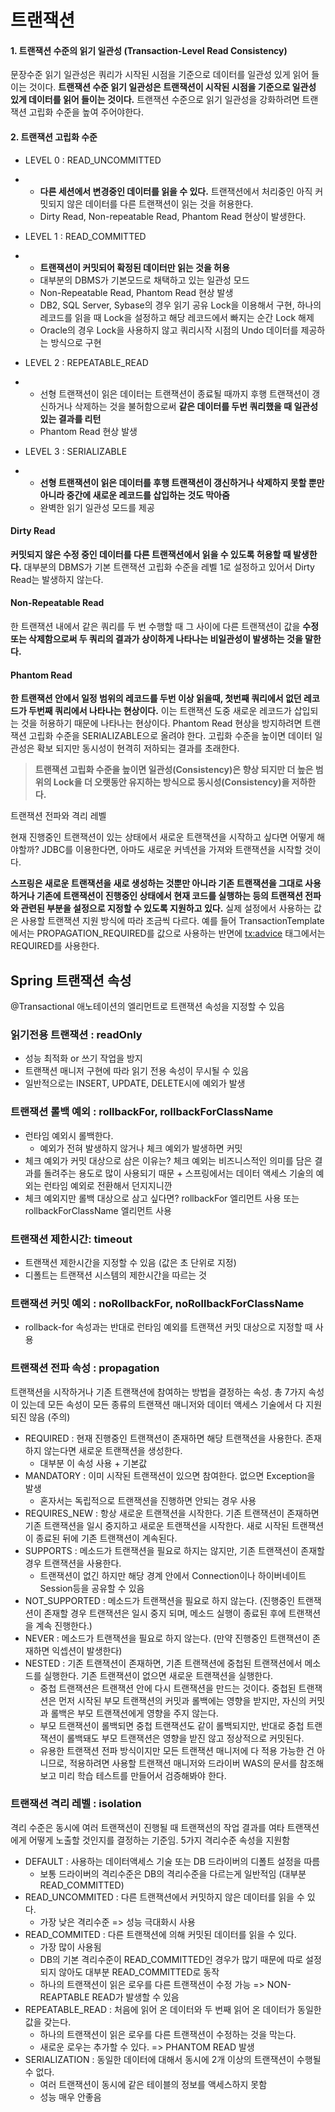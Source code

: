 # 트랜잭션

#### 1. 트랜잭션 수준의 읽기 일관성 (Transaction-Level Read Consistency)

문장수준 읽기 일관성은 쿼리가 시작된 시점을 기준으로 데이터를 일관성 있게 읽어 들이는 것이다. **트랜잭션 수준 읽기 일관성은 트랜잭션이 시작된 시점을 기준으로 일관성 있게 데이터를 읽어 들이는 것이다.** 트랜잭션 수준으로 읽기 일관성을 강화하려면 트랜잭션 고립화 수준을 높여 주어야한다.

#### 2. 트랜잭션 고립화 수준

- LEVEL 0 : READ_UNCOMMITTED 

- - **다른 세션에서 변경중인 데이터를 읽을 수 있다.** 트랜잭션에서 처리중인 아직 커밋되지 않은 데이터를 다른 트랜잭션이 읽는 것을 허용한다.
  - Dirty Read, Non-repeatable Read, Phantom Read 현상이 발생한다.

- LEVEL 1 : READ_COMMITTED

- - **트랜잭션이 커밋되어 확정된 데이터만 읽는 것을 허용**
  - 대부분의 DBMS가 기본모드로 채택하고 있는 일관성 모드
  - Non-Repeatable Read, Phantom Read 현상 발생
  - DB2, SQL Server, Sybase의 경우 읽기 공유 Lock을 이용해서 구현, 하나의 레코드를 읽을 때 Lock을 설정하고 해당 레코드에서 빠지는 순간 Lock 해제
  - Oracle의 경우 Lock을 사용하지 않고 쿼리시작 시점의 Undo 데이터를 제공하는 방식으로 구현

- LEVEL 2 : REPEATABLE_READ 

- - 선형 트랜잭션이 읽은 데이터는 트랜잭션이 종료될 때까지 후행 트랜잭션이 갱신하거나 삭제하는 것을 불허함으로써 **같은 데이터를 두번 쿼리했을 때 일관성 있는 결과를 리턴**
  - Phantom Read 현상 발생

- LEVEL 3 : SERIALIZABLE

- - **선형 트랜잭션이 읽은 데이터를 후행 트랜잭션이 갱신하거나 삭제하지 못할 뿐만 아니라 중간에 새로운 레코드를 삽입하는 것도 막아줌**
  - 완벽한 읽기 일관성 모드를 제공

#### Dirty Read

**커밋되지 않은 수정 중인 데이터를 다른 트랜잭션에서 읽을 수 있도록 허용할 때 발생한다.** 대부분의 DBMS가 기본 트랜잭션 고립화 수준을 레벨 1로 설정하고 있어서 Dirty Read는 발생하지 않는다. 

#### Non-Repeatable Read

한 트랜잭션 내에서 같은 쿼리를 두 번 수행할 때 그 사이에 다른 트랜잭션이 값을 **수정 또는 삭제함으로써 두 쿼리의 결과가 상이하게 나타나는 비일관성이 발생하는 것을 말한다.**

#### Phantom Read

**한 트랜잭션 안에서 일정 범위의 레코드를 두번 이상 읽을때, 첫번째 쿼리에서 없던 레코드가 두번째 쿼리에서 나타나는 현상이다.** 이는 트랜잭션 도중 새로운 레코드가 삽입되는 것을 허용하기 때문에 나타나는 현상이다. Phantom Read 현상을 방지하려면 트랜잭션 고립화 수준을 SERIALIZABLE으로 올려야 한다. 고립화 수준을 높이면 데이터 일관성은 확보 되지만 동시성이 현격히 저하되는 결과를 초래한다.

>  **트랜잭션 고립화 수준을 높이면 일관성(Consistency)은 향상 되지만 더 높은 범위의 Lock을 더 오랫동안 유지하는 방식으로 동시성(Consistency)을 저하한다.**

트랜잭션 전파와 격리 레벨

현재 진행중인 트랜잭션이 있는 상태에서 새로운 트랜잭션을 시작하고 싶다면 어떻게 해야할까? JDBC를 이용한다면, 아마도 새로운 커넥션을 가져와 트랜잭션을 시작할 것이다.

**스프링은 새로운 트랜잭션을 새로 생성하는 것뿐만 아니라 기존 트랜잭션을 그대로 사용하거나 기존에 트랜잭션이 진행중인 상태에서 현재 코드를 실행하는 등의 트랜잭션 전파와 관련된 부분을 설정으로 지정할 수 있도록 지원하고 있다.** 실제 설정에서 사용하는 값은 사용할 트랜잭션 지원 방식에 따라 조금씩 다르다. 예를 들어 TransactionTemplate에서는 PROPAGATION_REQUIRED를 값으로 사용하는 반면에 <tx:advice> 태그에서는 REQUIRED를 사용한다.

## Spring 트랜잭션 속성

@Transactional 애노테이션의 엘리먼트로 트랜잭션 속성을 지정할 수 있음

### 읽기전용 트랜잭션 : readOnly

* 성능 최적화 or 쓰기 작업을 방지
* 트랜잭션 매니저 구현에 따라 읽기 전용 속성이 무시될 수 있음
* 일반적으로는 INSERT, UPDATE, DELETE시에 예외가 발생

### 트랜잭션 롤백 예외 : rollbackFor, rollbackForClassName

* 런타임 예외시 롤백한다.
  * 예외가 전혀 발생하지 않거나 체크 예외가 발생하면 커밋
* 체크 예외가 커밋 대상으로 삼은 이유는? 체크 예외는 비즈니스적인 의미를 담은 결과를 돌려주는 용도로 많이 사용되기 때문 + 스프링에서는 데이터 액세스 기술의 예외는 런타임 예외로 전환해서 던지지니깐
* 체크 예외지만 롤백 대상으로 삼고 싶다면? rollbackFor 엘리먼트 사용 또는 rollbackForClassName 엘리먼트 사용

### 트랜잭션 제한시간: timeout

* 트랜잭션 제한시간을 지정할 수 있음 (값은 초 단위로 지정)
* 디폴트는 트랜잭션 시스템의 제한시간을 따르는 것

### 트랜잭션 커밋 예외 : noRollbackFor, noRollbackForClassName

* rollback-for 속성과는 반대로 런타임 예외를 트랜잭션 커밋 대상으로 지정할 때 사용

### 트랜잭션 전파 속성 : propagation

트랜잭션을 시작하거나 기존 트랜잭션에 참여하는 방법을 결정하는 속성. 총 7가지 속성이 있는데 모든 속성이 모든 종류의 트랜잭션 매니저와 데이터 액세스 기술에서 다 지원되진 않음 (주의)

- REQUIRED : 현재 진행중인 트랜잭션이 존재하면 해당 트랜잭션을 사용한다. 존재하지 않는다면 새로운 트랜잭션을 생성한다.
  - 대부분 이 속성 사용 + 기본값
- MANDATORY : 이미 시작된 트랜잭션이 있으면 참여한다. 없으면 Exception을 발생
  - 혼자서는 독립적으로 트랜잭션을 진행하면 안되는 경우 사용
- REQUIRES_NEW : 항상 새로운 트랜잭션을 시작한다. 기존 트랜잭션이 존재하면 기존 트랜잭션을 일시 중지하고 새로운 트랜잭션을 시작한다. 새로 시작된 트랜잭션이 종료된 뒤에 기존 트랜잭션이 계속된다.
- SUPPORTS : 메소드가 트랜잭션을 필요로 하지는 않지만, 기존 트랜잭션이 존재할 경우 트랜잭션을 사용한다.
  - 트랜잭션이 없긴 하지만 해당 경계 안에서 Connection이나 하이버네이트 Session등을 공유할 수 있음
- NOT_SUPPORTED : 메소드가 트랜잭션을 필요로 하지  않는다. (진행중인 트랜잭션이 존재할 경우 트랜잭션은 일시 중지 되며, 메소드 실행이 종료된 후에 트랜잭션을 계속 진행한다.)
- NEVER : 메소드가 트랜잭션을 필요로 하지 않는다. (만약 진행중인 트랜잭션이 존재하면 익셉션이 발생한다)
- NESTED : 기존 트랜잭션이 존재하면, 기존 트랜잭션에 중첩된 트랜잭션에서 메소드를 실행한다. 기존 트랜잭션이 없으면 새로운 트랜잭션을 실행한다.
  - 중첩 트랜잭션은 트랜잭션 안에 다시 트랜잭션을 만드는 것이다. 중첩된 트랜잭션은 먼저 시작된 부모 트랜잭션의 커밋과 롤백에는 영향을 받지만, 자신의 커밋과 롤백은 부모 트랜잭션에게 영향을 주지 않는다.
  - 부모 트랜잭션이 롤백되면 중첩 트랜잭션도 같이 롤백되지만, 반대로 중첩 트랜잭션이 롤백돼도 부모 트랜잭션은 영향을 받진 않고 정상적으로 커밋된다.
  - 유용한 트랜잭션 전파 방식이지만 모든 트랜잭션 매니저에 다 적용 가능한 건 아니므로, 적용하려면 사용할 트랜잭션 매니저와 드라이버 WAS의 문서를 참조해보고 미리 학습 테스트를 만들어서 검증해봐야 한다.

### 트랜잭션 격리 레벨 : isolation

격리 수준은 동시에 여러 트랜잭션이 진행될 때 트랜잭션의 작업 결과를 여타 트랜잭션에게 어떻게 노출할 것인지를 결정하는 기준임. 5가지 격리수준 속성을 지원함

- DEFAULT : 사용하는 데이터액세스 기술 또는 DB 드라이버의 디폴트 설정을 따름
  - 보통 드라이버의 격리수준은 DB의 격리수준을 다르는게 일반적임 (대부분 READ_COMMITTED)
- READ_UNCOMMITED : 다른 트랜잭션에서 커밋하지 않은 데이터를 읽을 수 있다.
  - 가장 낮은 격리수준 => 성능 극대화시 사용
- READ_COMMITED : 다른 트랜잭션에 의해 커밋된 데이터를 읽을 수 있다.
  - 가장 많이 사용됨
  - DB의 기본 격리수준이 READ_COMMITTED인 경우가 많기 때문에 따로 설정되지 않아도 대부분 READ_COMMITTED로 동작
  - 하나의 트랜잭션이 읽은 로우를 다른 트랜잭션이 수정 가능 => NON-REAPTABLE READ가 발생할 수 있음
- REPEATABLE_READ : 처음에 읽어 온 데이터와 두 번째 읽어 온 데이터가 동일한 값을 갖는다.
  - 하나의 트랜잭션이 읽은 로우를 다른 트랜잭션이 수정하는 것을 막는다.
  - 새로운 로우는 추가할 수 있다. => PHANTOM READ 발생
- SERIALIZATION : 동일한 데이터에 대해서 동시에 2개 이상의 트랜잭션이 수행될 수 없다.
  - 여러 트랜잭션이 동시에 같은 테이블의 정보를 액세스하지 못함
  - 성능 매우 안좋음



